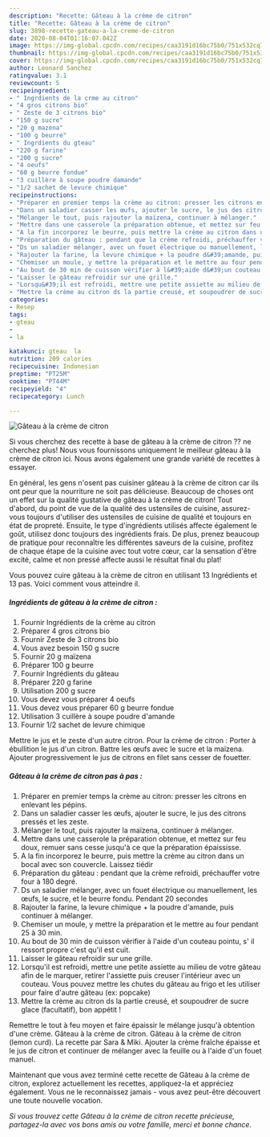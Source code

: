 ```yaml
---
description: "Recette: Gâteau à la crème de citron"
title: "Recette: Gâteau à la crème de citron"
slug: 3898-recette-gateau-a-la-creme-de-citron
date: 2020-08-04T01:16:07.042Z
image: https://img-global.cpcdn.com/recipes/caa3191d16bc75b0/751x532cq70/gateau-a-la-creme-de-citron-photo-principale-de-la-recette.jpg
thumbnail: https://img-global.cpcdn.com/recipes/caa3191d16bc75b0/751x532cq70/gateau-a-la-creme-de-citron-photo-principale-de-la-recette.jpg
cover: https://img-global.cpcdn.com/recipes/caa3191d16bc75b0/751x532cq70/gateau-a-la-creme-de-citron-photo-principale-de-la-recette.jpg
author: Leonard Sanchez
ratingvalue: 3.1
reviewcount: 5
recipeingredient:
- " Ingrdients de la crme au citron"
- "4 gros citrons bio"
- " Zeste de 3 citrons bio"
- "150 g sucre"
- "20 g mazena"
- "100 g beurre"
- " Ingrdients du gteau"
- "220 g farine"
- "200 g sucre"
- "4 oeufs"
- "60 g beurre fondue"
- "3 cuillère à soupe poudre damande"
- "1/2 sachet de levure chimique"
recipeinstructions:
- "Préparer en premier temps la crème au citron: presser les citrons en enlevant les pépins."
- "Dans un saladier casser les œufs, ajouter le sucre, le jus des citrons pressés et les zeste."
- "Mélanger le tout, puis rajouter la maïzena, continuer à mélanger."
- "Mettre dans une casserole la préparation obtenue, et mettez sur feu doux, remuer sans cesse jusqu&#39;à ce que la préparation épaississe."
- "A la fin incorporez le beurre, puis mettre la crème au citron dans un bocal avec son couvercle. Laissez tiédir"
- "Préparation du gâteau : pendant que la crème refroidi, préchauffer votre four à 180 degré."
- "Ds un saladier mélanger, avec un fouet électrique ou manuellement, les œufs, le sucre, et le beurre fondu. Pendant 20 secondes"
- "Rajouter la farine, la levure chimique + la poudre d&#39;amande, puis continuer à mélanger."
- "Chemiser un moule, y mettre la préparation et le mettre au four pendant 25 à 30 min."
- "Au bout de 30 min de cuisson vérifier à l&#39;aide d&#39;un couteau pointu, s&#39; il ressort propre c&#39;est qu&#39;il est cuit."
- "Laisser le gâteau refroidir sur une grille."
- "Lorsqu&#39;il est refroidi, mettre une petite assiette au milieu de votre gâteau afin de le marquer, retirer l&#39;assiette puis creuser l&#39;intérieur avec un couteau. Vous pouvez mettre les chutes du gâteau au frigo et les utiliser pour faire d&#39;autre gâteau (ex: popcake)"
- "Mettre la crème au citron ds la partie creusé, et soupoudrer de sucre glace (facultatif), bon appétit !"
categories:
- Resep
tags:
- gteau
- 
- la

katakunci: gteau  la 
nutrition: 209 calories
recipecuisine: Indonesian
preptime: "PT25M"
cooktime: "PT44M"
recipeyield: "4"
recipecategory: Lunch

---
```



![Gâteau à la crème de citron](https://img-global.cpcdn.com/recipes/caa3191d16bc75b0/751x532cq70/gateau-a-la-creme-de-citron-photo-principale-de-la-recette.jpg)

Si vous cherchez des recette à base de gâteau à la crème de citron ?? ne cherchez plus! Nous vous fournissons uniquement le meilleur gâteau à la crème de citron ici. Nous avons également une grande variété de recettes à essayer.

En général, les gens n'osent pas cuisiner gâteau à la crème de citron car ils ont peur que la nourriture ne soit pas délicieuse. Beaucoup de choses ont un effet sur la qualité gustative de gâteau à la crème de citron! Tout d'abord, du point de vue de la qualité des ustensiles de cuisine, assurez-vous toujours d'utiliser des ustensiles de cuisine de qualité et toujours en état de propreté. Ensuite, le type d'ingrédients utilisés affecte également le goût, utilisez donc toujours des ingrédients frais. De plus, prenez beaucoup de pratique pour reconnaître les différentes saveurs de la cuisine, profitez de chaque étape de la cuisine avec tout votre cœur, car la sensation d'être excité, calme et non pressé affecte aussi le résultat final du plat!

<!--inarticleads1-->

Vous pouvez cuire gâteau à la crème de citron en utilisant 13 Ingrédients et 13 pas. Voici comment vous atteindre il.

##### Ingrédients de gâteau à la crème de citron :

1. Fournir  Ingrédients de la crème au citron
1. Préparer 4 gros citrons bio
1. Fournir  Zeste de 3 citrons bio
1. Vous avez besoin 150 g sucre
1. Fournir 20 g maïzena
1. Préparer 100 g beurre
1. Fournir  Ingrédients du gâteau
1. Préparer 220 g farine
1. Utilisation 200 g sucre
1. Vous devez vous préparer 4 oeufs
1. Vous devez vous préparer 60 g beurre fondue
1. Utilisation 3 cuillère à soupe poudre d&#39;amande
1. Fournir 1/2 sachet de levure chimique


Mettre le jus et le zeste d&#39;un autre citron. Pour la crème de citron : Porter à ébullition le jus d&#39;un citron. Battre les œufs avec le sucre et la maïzena. Ajouter progressivement le jus de citrons en filet sans cesser de fouetter. 

<!--inarticleads2-->

##### Gâteau à la crème de citron pas à pas :

1. Préparer en premier temps la crème au citron: presser les citrons en enlevant les pépins.
1. Dans un saladier casser les œufs, ajouter le sucre, le jus des citrons pressés et les zeste.
1. Mélanger le tout, puis rajouter la maïzena, continuer à mélanger.
1. Mettre dans une casserole la préparation obtenue, et mettez sur feu doux, remuer sans cesse jusqu&#39;à ce que la préparation épaississe.
1. A la fin incorporez le beurre, puis mettre la crème au citron dans un bocal avec son couvercle. Laissez tiédir
1. Préparation du gâteau : pendant que la crème refroidi, préchauffer votre four à 180 degré.
1. Ds un saladier mélanger, avec un fouet électrique ou manuellement, les œufs, le sucre, et le beurre fondu. Pendant 20 secondes
1. Rajouter la farine, la levure chimique + la poudre d&#39;amande, puis continuer à mélanger.
1. Chemiser un moule, y mettre la préparation et le mettre au four pendant 25 à 30 min.
1. Au bout de 30 min de cuisson vérifier à l&#39;aide d&#39;un couteau pointu, s&#39; il ressort propre c&#39;est qu&#39;il est cuit.
1. Laisser le gâteau refroidir sur une grille.
1. Lorsqu&#39;il est refroidi, mettre une petite assiette au milieu de votre gâteau afin de le marquer, retirer l&#39;assiette puis creuser l&#39;intérieur avec un couteau. Vous pouvez mettre les chutes du gâteau au frigo et les utiliser pour faire d&#39;autre gâteau (ex: popcake)
1. Mettre la crème au citron ds la partie creusé, et soupoudrer de sucre glace (facultatif), bon appétit !


Remettre le tout à feu moyen et faire épaissir le mélange jusqu&#39;à obtention d&#39;une crème. Gâteau à la crème de citron. Gâteau à la crème de citron (lemon curd). La recette par Sara &amp; Miki. Ajouter la crème fraîche épaisse et le jus de citron et continuer de mélanger avec la feuille ou à l&#39;aide d&#39;un fouet manuel. 

<!--inarticleads1-->

<p>
Maintenant que vous avez terminé cette recette de Gâteau à la crème de citron, explorez actuellement les recettes, appliquez-la et appréciez également. Vous ne le reconnaissez jamais - vous avez peut-être découvert une toute nouvelle vocation.
</p>

<p>
<i>Si vous trouvez cette Gâteau à la crème de citron recette précieuse, partagez-la avec vos bons amis ou votre famille, merci et bonne chance.</i>
</p>
